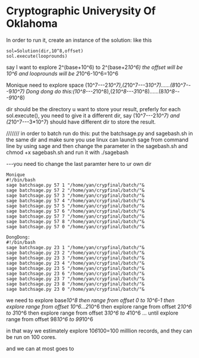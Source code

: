 # Cryptographic Univerysity Of Oklahoma 
In order to run it, create an instance of the solution:
like this 
```
sol=Solution(dir,10^8,offset)
sol.execute(looprounds)
```
say I want to explore 2^(base+10^6) to 2^(base+2*10^6)
the offset will be 10^6
and looprounds will be 2*10^6-10^6=10^6


Monique need to explore space (10^7---2*10^7),(2*10^7---3*10^7)......(8*10^7---9*10^7)
Dong dong do this:(10^8---2*10^8),(2*10^8---3*10^8)......(8*10^8---9*10^8)

dir should be the directory u want to store your result, preferly for each sol.execute(), you need to give it a different dir,
say (10^7---2*10^7) and (2*10^7---3*10^7) should have different dir to store the result.



///////
in order to batch run do this:
put the batchsage.py
and sagebash.sh in the same dir and make sure you use linux can launch sage from command line by using sage
and then change the parameter in the sagebash.sh and 
chmod +x sagebash.sh
and run it with ./sagebash

---you need tio change the last paramter here to ur own dir
```
Monique
#!/bin/bash
sage batchsage.py 57 1 "/home/yan/crypfinal/batch/"&
sage batchsage.py 57 2 "/home/yan/crypfinal/batch/"&
sage batchsage.py 57 3 "/home/yan/crypfinal/batch/"&
sage batchsage.py 57 4 "/home/yan/crypfinal/batch/"&
sage batchsage.py 57 5 "/home/yan/crypfinal/batch/"&
sage batchsage.py 57 6 "/home/yan/crypfinal/batch/"&
sage batchsage.py 57 7 "/home/yan/crypfinal/batch/"&
sage batchsage.py 57 8 "/home/yan/crypfinal/batch/"&
sage batchsage.py 57 0 "/home/yan/crypfinal/batch/"&
```

```
DongDong:
#!/bin/bash
sage batchsage.py 23 1 "/home/yan/crypfinal/batch/"&
sage batchsage.py 23 2 "/home/yan/crypfinal/batch/"&
sage batchsage.py 23 3 "/home/yan/crypfinal/batch/"&
sage batchsage.py 23 4 "/home/yan/crypfinal/batch/"&
sage batchsage.py 23 5 "/home/yan/crypfinal/batch/"&
sage batchsage.py 23 6 "/home/yan/crypfinal/batch/"&
sage batchsage.py 23 7 "/home/yan/crypfinal/batch/"&
sage batchsage.py 23 8 "/home/yan/crypfinal/batch/"&
sage batchsage.py 23 0 "/home/yan/crypfinal/batch/"&
```

we need to explore base*10^8 then range from offset 0 to 10^6-1
then explore range from offset 10^6...2*10^6
then explore range from offset 2*10^6 to 3*10^6
then explore range from offset 3*10^6 to 4*10^6
...
until explore range from offset 98*10^6 to 99*10^6

in that way we estimately explore 10*6*100=100 milllion records, and they can be run on 100 cores.





and we can at most goes to 
